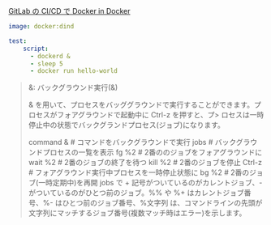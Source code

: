 [GitLab の CI/CD で Docker in Docker](https://qiita.com/doz13189/items/34c0158d874e81bdeaf0)

```yml
image: docker:dind

test:
    script:
      - dockerd &
      - sleep 5
      - docker run hello-world
```

> &: バックグラウンド実行(&)
> 
> & を用いて、プロセスをバッググラウンドで実行することができます。プロセスがフォアグラウンドで起動中に Ctrl-z を押すと、プ> ロセスは一時停止中の状態でバックグランドプロセス(ジョブ)になります。
> 
> command &		# コマンドをバックグラウンドで実行
> jobs			# バックグラウンドプロセスの一覧を表示
> fg %2			# 2番ののジョブをフォアグラウンドに
> wait %2			# 2番のジョブの終了を待つ
> kill %2			# 2番のジョブを停止
> Ctrl-z			# フォアグラウンド実行中プロセスを一時停止状態に
> bg %2			# 2番のジョブ(一時定期中)を再開
> jobs で + 記号がついているのがカレントジョブ、- がついているのがひとつ前のジョブ。%% や %+ はカレントジョブ番号、%- はひとつ前のジョブ番号、%文字列 は、コマンドラインの先頭が文字列にマッチするジョブ番号(複数マッチ時はエラー)を示します。

